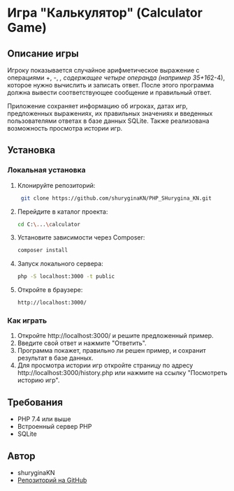 # Игра "Калькулятор" (Calculator Game)

## Описание игры

Игроку показывается случайное арифметическое выражение с операциями +, -, *, содержащее четыре операнда (например 35+16*2-4), которое нужно вычислить и записать ответ. После этого программа должна вывести соответствующее сообщение и правильный ответ.

Приложение сохраняет информацию об игроках, датах игр, предложенных выражениях, их правильных значениях и введенных пользователями ответах в базе данных SQLite. Также реализована возможность просмотра истории игр.

## Установка

### Локальная установка
1. Клонируйте репозиторий:
   ```bash
    git clone https://github.com/shuryginaKN/PHP_SHurygina_KN.git
    ```

2. Перейдите в каталог проекта:
   ```bash
   cd C:\...\calculator
   ```

3. Установите зависимости через Composer:
    ```bash
    composer install
    ```

4. Запуск локального сервера:
    ```bash
    php -S localhost:3000 -t public
    ```
5. Откройте в браузере:
    ```bash
    http://localhost:3000/
    ```

### Как играть
1. Откройте http://localhost:3000/ и решите предложенный пример.
2. Введите свой ответ и нажмите "Ответить".
3. Программа покажет, правильно ли решен пример, и сохранит результат в базе данных.
4. Для просмотра истории игр откройте страницу по адресу http://localhost:3000/history.php или нажмите на ссылку "Посмотреть историю игр".

## Требования
- PHP 7.4 или выше
- Встроенный сервер PHP
- SQLite

## Автор
- shuryginaKN
- [Репозиторий на GitHub](https://github.com/shuryginaKN)